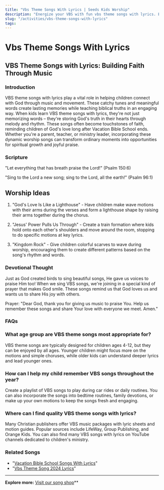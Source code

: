 ```yaml
---
title: "Vbs Theme Songs With Lyrics | Seeds Kids Worship"
description: "Energize your VBS with fun vbs theme songs with lyrics. Engaging worship music and activities for summer children's ministry."
slug: "/activities/vbs-theme-songs-with-lyrics"
tags:
---
```


# Vbs Theme Songs With Lyrics

## VBS Theme Songs with Lyrics: Building Faith Through Music

### Introduction
VBS theme songs with lyrics play a vital role in helping children connect with God through music and movement. These catchy tunes and meaningful words create lasting memories while teaching biblical truths in an engaging way. When kids learn VBS theme songs with lyrics, they're not just memorizing words – they're storing God's truth in their hearts through melody and rhythm. These songs often become touchstones of faith, reminding children of God's love long after Vacation Bible School ends. Whether you're a parent, teacher, or ministry leader, incorporating these dynamic worship songs can transform ordinary moments into opportunities for spiritual growth and joyful praise.

### Scripture
"Let everything that has breath praise the Lord!" (Psalm 150:6)

"Sing to the Lord a new song; sing to the Lord, all the earth!" (Psalm 96:1)

## Worship Ideas
1. "God's Love Is Like a Lighthouse" - Have children make wave motions with their arms during the verses and form a lighthouse shape by raising their arms together during the chorus.

2. "Jesus' Power Pulls Us Through" - Create a train formation where kids hold onto each other's shoulders and move around the room, stopping to do specific motions at key lyrics.

3. "Kingdom Rock" - Give children colorful scarves to wave during worship, encouraging them to create different patterns based on the song's rhythm and words.

### Devotional Thought
Just as God created birds to sing beautiful songs, He gave us voices to praise Him too! When we sing VBS songs, we're joining in a special kind of prayer that makes God smile. These songs remind us that God loves us and wants us to share His joy with others.

Prayer: "Dear God, thank you for giving us music to praise You. Help us remember these songs and share Your love with everyone we meet. Amen."

### FAQs

### What age group are VBS theme songs most appropriate for?
VBS theme songs are typically designed for children ages 4-12, but they can be enjoyed by all ages. Younger children might focus more on the motions and simple choruses, while older kids can understand deeper lyrics and lead younger ones.

### How can I help my child remember VBS songs throughout the year?
Create a playlist of VBS songs to play during car rides or daily routines. You can also incorporate the songs into bedtime routines, family devotions, or make up your own motions to keep the songs fresh and engaging.

### Where can I find quality VBS theme songs with lyrics?
Many Christian publishers offer VBS music packages with lyric sheets and motion guides. Popular sources include LifeWay, Group Publishing, and Orange Kids. You can also find many VBS songs with lyrics on YouTube channels dedicated to children's ministry.

### Related Songs

- "[Vacation Bible School Songs With Lyrics](/activities/vacation-bible-school-songs-with-lyrics/)"
- "[Vbs Theme Song 2024 Lyrics](/activities/vbs-theme-song-2024-lyrics/)"

---

**Explore more:** [Visit our song shop](https://seedskidsworship.com/shop)**

<!-- Schema Markup -->
<script type="application/ld+json">
{
  "@context": "https://schema.org",
  "@type": "MusicRecording",
  "name": "Vbs Theme Songs With Lyrics",
  "byArtist": {
    "@type": "MusicGroup",
    "name": "Seeds Kids Worship"
  },
  "isFamilyFriendly": true,
  "url": "https://seedskidsworship.com/activities/vbs-theme-songs-with-lyrics/"
}
</script>